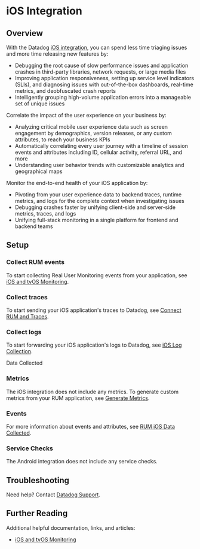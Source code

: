 # iOS Integration

## Overview

With the Datadog [iOS integration][1], you can spend less time triaging issues and more time releasing new features by:

- Debugging the root cause of slow performance issues and application crashes in third-party libraries, network requests, or large media files 
- Improving application responsiveness, setting up service level indicators (SLIs), and diagnosing issues with out-of-the-box dashboards, real-time metrics, and deobfuscated crash reports 
- Intelligently grouping high-volume application errors into a manageable set of unique issues

Correlate the impact of the user experience on your business by:

- Analyzing critical mobile user experience data such as screen engagement by demographics, version releases, or any custom attributes, to reach your business KPIs 
- Automatically correlating every user journey with a timeline of session events and attributes including ID, cellular activity, referral URL, and more 
- Understanding user behavior trends with customizable analytics and geographical maps

Monitor the end-to-end health of your iOS application by: 

- Pivoting from your user experience data to backend traces, runtime metrics, and logs for the complete context when investigating issues 
- Debugging crashes faster by unifying client-side and server-side metrics, traces, and logs
- Unifying full-stack monitoring in a single platform for frontend and backend teams

## Setup

### Collect RUM events 

To start collecting Real User Monitoring events from your application, see [iOS and tvOS Monitoring][2]. 

### Collect traces 

To start sending your iOS application's traces to Datadog, see [Connect RUM and Traces][3]. 

### Collect logs 

To start forwarding your iOS application's logs to Datadog, see [iOS Log Collection][4].

Data Collected

### Metrics

The iOS integration does not include any metrics. To generate custom metrics from your RUM application, see [Generate Metrics][5].

### Events 

For more information about events and attributes, see [RUM iOS Data Collected][6]. 

### Service Checks 

The Android integration does not include any service checks.

## Troubleshooting

Need help? Contact [Datadog Support][7]. 

## Further Reading 

Additional helpful documentation, links, and articles: 

- [iOS and tvOS Monitoring][8]


[1]: https://app.datadoghq.com/integrations/ios 
[2]: https://docs.datadoghq.com/real_user_monitoring/real_user_monitoring/ios/?tabs=swift#setup
[3]: https://docs.datadoghq.com/real_user_monitoring/connect_rum_and_traces?tab=iosrum#setup-rum 
[4]: https://docs.datadoghq.com/logs/log_collection/ios/ 
[5]: https://docs.datadoghq.com/real_user_monitoring/generate_metrics 
[6]: https://docs.datadoghq.com/real_user_monitoring/ios/data_collected/ 
[7]: https://docs.datadoghq.com/help/ 
[8]: https://docs.datadoghq.com/real_user_monitoring/ios/
